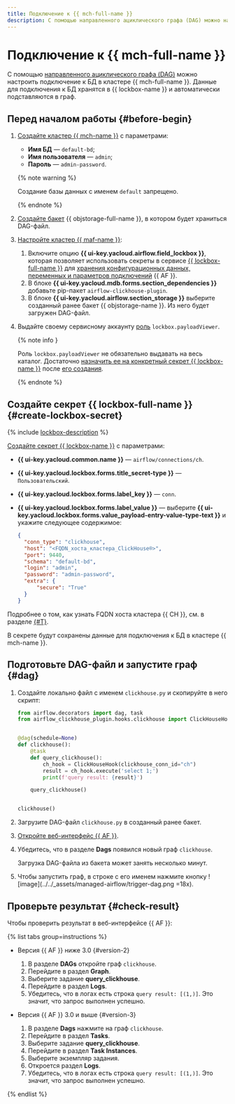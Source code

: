 ```yaml
---
title: Подключение к {{ mch-full-name }}
description: С помощью направленного ациклического графа (DAG) можно настроить подключение к БД в кластере {{ mch-full-name }}.
---
```


# Подключение к {{ mch-full-name }}

С помощью [направленного ациклического графа (DAG)](../concepts/index.md#about-the-service) можно настроить подключение к БД в кластере {{ mch-full-name }}. Данные для подключения к БД хранятся в {{ lockbox-name }} и автоматически подставляются в граф.

## Перед началом работы {#before-begin}

1. [Создайте кластер {{ mch-name }}](../../managed-clickhouse/operations/cluster-create.md) с параметрами:
   * **Имя БД** — `default-bd`;
   * **Имя пользователя** — `admin`;
   * **Пароль** — `admin-password`.

   {% note warning %}
   
   Создание базы данных с именем `default` запрещено.
   
   {% endnote %}

1. [Создайте бакет](../../storage/operations/buckets/create.md) {{ objstorage-full-name }}, в котором будет храниться DAG-файл.

1. [Настройте кластер {{ maf-name }}](cluster-update.md):

   1. Включите опцию **{{ ui-key.yacloud.airflow.field_lockbox }}**, которая позволяет использовать секреты в сервисе [{{ lockbox-full-name }}](../../lockbox/concepts/index.md) для [хранения конфигурационных данных, переменных и параметров подключений](../concepts/impersonation.md#lockbox-integration) {{ AF }}.
   1. В блоке **{{ ui-key.yacloud.mdb.forms.section_dependencies }}** добавьте pip-пакет `airflow-clickhouse-plugin`.
   1. В блоке **{{ ui-key.yacloud.airflow.section_storage }}** выберите созданный ранее бакет {{ objstorage-name }}. Из него будет загружен DAG-файл.

1. Выдайте своему сервисному аккаунту [роль](../../lockbox/security/index.md#lockbox-payloadViewer) `lockbox.payloadViewer`.

   {% note info }

   Роль `lockbox.payloadViewer` не обязательно выдавать на весь каталог. Достаточно [назначить ее на конкретный секрет {{ lockbox-name }}](../../lockbox/operations/secret-access.md) после [его создания](#create-lockbox-secret).

   {% endnote %}

## Создайте секрет {{ lockbox-full-name }} {#create-lockbox-secret}

{% include [lockbox-description](../../_includes/mdb/maf/lockbox-description.md) %}

[Создайте секрет {{ lockbox-name }}](../../lockbox/operations/secret-create.md) с параметрами:
   * **{{ ui-key.yacloud.common.name }}** — `airflow/connections/ch`.
   * **{{ ui-key.yacloud.lockbox.forms.title_secret-type }}** — `Пользовательский`.
   * **{{ ui-key.yacloud.lockbox.forms.label_key }}** — `conn`.
   * **{{ ui-key.yacloud.lockbox.forms.label_value }}** — выберите **{{ ui-key.yacloud.lockbox.forms.value_payload-entry-value-type-text }}** и укажите следующее содержимое:

      ```json
      {
        "conn_type": "clickhouse",
        "host": "<FQDN_хоста_кластера_ClickHouse®>",
        "port": 9440,
        "schema": "default-bd",
        "login": "admin",
        "password": "admin-password",
        "extra": {
            "secure": "True"
        }
      }
      ```

Подробнее о том, как узнать FQDN хоста кластера {{ CH }}, см. в разделе [{#T}](../../managed-clickhouse/operations/connect/fqdn.md).

В секрете будут сохранены данные для подключения к БД в кластере {{ mch-name }}.

## Подготовьте DAG-файл и запустите граф {#dag}

1. Создайте локально файл с именем `clickhouse.py` и скопируйте в него скрипт:

   ```python
   from airflow.decorators import dag, task
   from airflow_clickhouse_plugin.hooks.clickhouse import ClickHouseHook


   @dag(schedule=None)
   def clickhouse():
       @task
       def query_clickhouse():
           ch_hook = ClickHouseHook(clickhouse_conn_id="ch")
           result = ch_hook.execute('select 1;')
           print(f'query result: {result}')

       query_clickhouse()


   clickhouse()
   
   ```

1. Загрузите DAG-файл `clickhouse.py` в созданный ранее бакет.
1. [Откройте веб-интерфейс {{ AF }}](af-interfaces.md#web-gui).
1. Убедитесь, что в разделе **Dags** появился новый граф `clickhouse`.

   Загрузка DAG-файла из бакета может занять несколько минут.

1. Чтобы запустить граф, в строке с его именем нажмите кнопку ![image](../../_assets/managed-airflow/trigger-dag.png =18x).

## Проверьте результат {#check-result}

Чтобы проверить результат в веб-интерфейсе {{ AF }}:

{% list tabs group=instructions %}
   
- Версия {{ AF }} ниже 3.0 {#version-2}

  1. В разделе **DAGs** откройте граф `clickhouse`.
  1. Перейдите в раздел **Graph**.
  1. Выберите задание **query_clickhouse**.
  1. Перейдите в раздел **Logs**.
  1. Убедитесь, что в логах есть строка `query result: [(1,)]`. Это значит, что запрос выполнен успешно.

- Версия {{ AF }} 3.0 и выше {#version-3}

  1. В разделе **Dags** нажмите на граф `clickhouse`.
  1. Перейдите в раздел **Tasks**.
  1. Выберите задание **query_clickhouse**.
  1. Перейдите в раздел **Task Instances**.
  1. Выберите экземпляр задания.
  1. Откроется раздел **Logs**.
  1. Убедитесь, что в логах есть строка `query result: [(1,)]`. Это значит, что запрос выполнен успешно.

{% endlist %}
